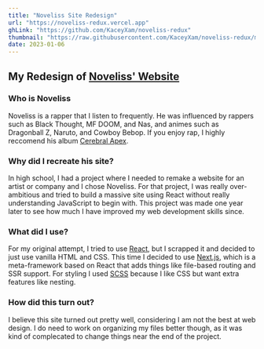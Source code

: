 ```yaml
---
title: "Noveliss Site Redesign"
url: "https://noveliss-redux.vercel.app"
ghLink: "https://github.com/KaceyXam/noveliss-redux"
thumbnail: "https://raw.githubusercontent.com/KaceyXam/noveliss-redux/main/noveliss-recreation.jpg"
date: 2023-01-06
---
```


## My Redesign of [Noveliss' Website](https://www.noveliss.com)

### Who is Noveliss

Noveliss is a rapper that I listen to frequently. He was influenced by rappers such as Black Thought, MF DOOM, and Nas, and animes such as Dragonball Z, Naruto, and Cowboy Bebop. If you enjoy rap, I highly reccomend his album [Cerebral Apex](https://noveliss.bandcamp.com/album/cerebral-apex).

### Why did I recreate his site?

In high school, I had a project where I needed to remake a website for an artist or company and I chose Noveliss. For that project, I was really over-ambitious and tried to build a massive site using React without really understanding JavaScript to begin with. This project was made one year later to see how much I have improved my web development skills since.

### What did I use?

For my original attempt, I tried to use [React](https://react.dev/), but I scrapped it and decided to just use vanilla HTML and CSS. This time I decided to use [Next.js](https://nextjs.org/), which is a meta-framework based on React that adds things like file-based routing and SSR support. For styling I used [SCSS](https://sass-lang.com/) because I like CSS but want extra features like nesting.

### How did this turn out?

I believe this site turned out pretty well, considering I am not the best at web design. I do need to work on organizing my files better though, as it was kind of complecated to change things near the end of the project.
